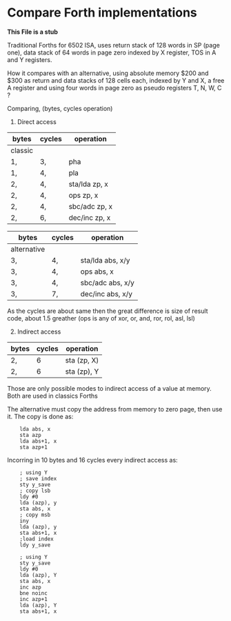 # Compare Forth implementations

**This File is a stub**

Traditional Forths for 6502 ISA, uses return stack of 128 words in SP (page one), 
data stack of 64 words in page zero indexed by X register, TOS in A and Y registers.

How it compares with an alternative, using absolute memory $200 and $300
as return and data stacks of 128 cells each, indexed by Y and X, a free A register and using 
four words in page zero as pseudo registers T, N, W, C ?

Comparing, (bytes, cycles operation)

1. Direct access

| bytes | cycles | operation |
| -- | -- | -- |
|classic|
|1, |3,  |pha |
|1, |4,  |pla |
|2, |4,  |sta/lda zp, x |
|2, |4,  |ops zp, x |     
|2, |4,  |sbc/adc zp, x |
|2, |6,  |dec/inc zp, x |

| bytes | cycles | operation |
| -- | -- | -- |
|alternative |
|3, |4,  |sta/lda abs, x/y |
|3, |4,  |ops abs, x |
|3, |4,  |sbc/adc abs, x/y |
|3, |7,  |dec/inc abs, x/y |

As the cycles are about same then the great difference is size of result code, about 1.5 greather
(ops is any of xor, or, and, ror, rol, asl, lsl) 

2. Indirect access

| bytes | cycles | operation |
| -- | -- | -- |
|2, |6  |sta (zp, X) | 
|2, |6  |sta (zp), Y |  

Those are only possible modes to indirect access of a value at memory. Both are used in classics Forths

The alternative must copy the address from memory to zero page, then use it. The copy is done as:
        
        lda abs, x
        sta azp
        lda abs+1, x
        sta azp+1
        
 Incorring in 10 bytes and 16 cycles every indirect access as:
 
        ; using Y
        ; save index
        sty y_save
        ; copy lsb
        ldy #0
        lda (azp), y
        sta abs, x
        ; copy msb
        iny
        lda (azp), y
        sta abs+1, x
        ;load index
        ldy y_save
        
        ; using Y
        sty y_save
        ldy #0
        lda (azp), Y
        sta abs, x
        inc azp
        bne noinc
        inc azp+1
        lda (azp), Y
        sta abs+1, x
        
        
        
